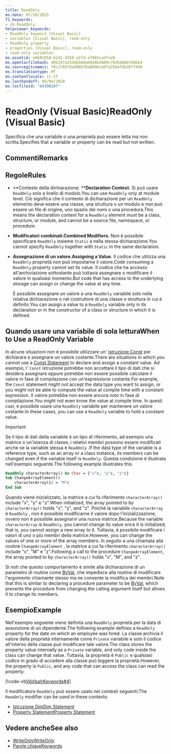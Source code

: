 ```yaml
---
title: ReadOnly
ms.date: 07/20/2015
f1_keywords:
- vb.ReadOnly
helpviewer_keywords:
- ReadOnly keyword [Visual Basic]
- variables [Visual Basic], read-only
- ReadOnly property
- properties [Visual Basic], read-only
- read-only variables
ms.assetid: e868185d-6142-4359-a2fd-a7965cadfce8
ms.openlocfilehash: 405297a25d4b948a6920bd989c7826e8b6f66bb4
ms.sourcegitcommit: f8c270376ed905f6a8896ce0fe25b4f4b38ff498
ms.translationtype: MT
ms.contentlocale: it-IT
ms.lasthandoff: 06/04/2020
ms.locfileid: "84398207"
---
```

# <a name="readonly-visual-basic"></a><span data-ttu-id="8a920-102">ReadOnly (Visual Basic)</span><span class="sxs-lookup"><span data-stu-id="8a920-102">ReadOnly (Visual Basic)</span></span>
<span data-ttu-id="8a920-103">Specifica che una variabile o una proprietà può essere letta ma non scritta.</span><span class="sxs-lookup"><span data-stu-id="8a920-103">Specifies that a variable or property can be read but not written.</span></span>

## <a name="remarks"></a><span data-ttu-id="8a920-104">Commenti</span><span class="sxs-lookup"><span data-stu-id="8a920-104">Remarks</span></span>

## <a name="rules"></a><span data-ttu-id="8a920-105">Regole</span><span class="sxs-lookup"><span data-stu-id="8a920-105">Rules</span></span>

- <span data-ttu-id="8a920-106">\*\*Contesto della dichiarazione. \*\*</span><span class="sxs-lookup"><span data-stu-id="8a920-106">**Declaration Context.**</span></span> <span data-ttu-id="8a920-107">Si può usare `ReadOnly` solo a livello di modulo.</span><span class="sxs-lookup"><span data-stu-id="8a920-107">You can use `ReadOnly` only at module level.</span></span> <span data-ttu-id="8a920-108">Ciò significa che il contesto di dichiarazione per un `ReadOnly` elemento deve essere una classe, una struttura o un modulo e non può essere un file di origine, uno spazio dei nomi o una procedura.</span><span class="sxs-lookup"><span data-stu-id="8a920-108">This means the declaration context for a `ReadOnly` element must be a class, structure, or module, and cannot be a source file, namespace, or procedure.</span></span>

- <span data-ttu-id="8a920-109">**Modificatori combinati.**</span><span class="sxs-lookup"><span data-stu-id="8a920-109">**Combined Modifiers.**</span></span> <span data-ttu-id="8a920-110">Non è possibile specificare `ReadOnly` insieme `Static` a nella stessa dichiarazione.</span><span class="sxs-lookup"><span data-stu-id="8a920-110">You cannot specify `ReadOnly` together with `Static` in the same declaration.</span></span>

- <span data-ttu-id="8a920-111">**Assegnazione di un valore.**</span><span class="sxs-lookup"><span data-stu-id="8a920-111">**Assigning a Value.**</span></span> <span data-ttu-id="8a920-112">Il codice che utilizza una `ReadOnly` proprietà non può impostarne il valore.</span><span class="sxs-lookup"><span data-stu-id="8a920-112">Code consuming a `ReadOnly` property cannot set its value.</span></span> <span data-ttu-id="8a920-113">Il codice che ha accesso all'archiviazione sottostante può tuttavia assegnare o modificare il valore in qualsiasi momento.</span><span class="sxs-lookup"><span data-stu-id="8a920-113">But code that has access to the underlying storage can assign or change the value at any time.</span></span>

     <span data-ttu-id="8a920-114">È possibile assegnare un valore a una `ReadOnly` variabile solo nella relativa dichiarazione o nel costruttore di una classe o struttura in cui è definito.</span><span class="sxs-lookup"><span data-stu-id="8a920-114">You can assign a value to a `ReadOnly` variable only in its declaration or in the constructor of a class or structure in which it is defined.</span></span>

## <a name="when-to-use-a-readonly-variable"></a><span data-ttu-id="8a920-115">Quando usare una variabile di sola lettura</span><span class="sxs-lookup"><span data-stu-id="8a920-115">When to Use a ReadOnly Variable</span></span>

<span data-ttu-id="8a920-116">In alcune situazioni non è possibile utilizzare un' [istruzione Const](../statements/const-statement.md) per dichiarare e assegnare un valore costante.</span><span class="sxs-lookup"><span data-stu-id="8a920-116">There are situations in which you cannot use a [Const Statement](../statements/const-statement.md) to declare and assign a constant value.</span></span> <span data-ttu-id="8a920-117">Ad esempio, l' `Const` istruzione potrebbe non accettare il tipo di dati che si desidera assegnare oppure potrebbe non essere possibile calcolare il valore in fase di compilazione con un'espressione costante.</span><span class="sxs-lookup"><span data-stu-id="8a920-117">For example, the `Const` statement might not accept the data type you want to assign, or you might not be able to compute the value at compile time with a constant expression.</span></span> <span data-ttu-id="8a920-118">Il valore potrebbe non essere ancora noto in fase di compilazione.</span><span class="sxs-lookup"><span data-stu-id="8a920-118">You might not even know the value at compile time.</span></span> <span data-ttu-id="8a920-119">In questi casi, è possibile usare una `ReadOnly` variabile per mantenere un valore costante.</span><span class="sxs-lookup"><span data-stu-id="8a920-119">In these cases, you can use a `ReadOnly` variable to hold a constant value.</span></span>

> [!IMPORTANT]
> <span data-ttu-id="8a920-120">Se il tipo di dati della variabile è un tipo di riferimento, ad esempio una matrice o un'istanza di classe, i relativi membri possono essere modificati anche se la variabile stessa è `ReadOnly` .</span><span class="sxs-lookup"><span data-stu-id="8a920-120">If the data type of the variable is a reference type, such as an array or a class instance, its members can be changed even if the variable itself is `ReadOnly`.</span></span> <span data-ttu-id="8a920-121">Questa condizione è illustrata nell'esempio seguente.</span><span class="sxs-lookup"><span data-stu-id="8a920-121">The following example illustrates this.</span></span>

```vb
ReadOnly characterArray() As Char = {"x"c, "y"c, "z"c}
Sub ChangeArrayElement()
    characterArray(1) = "M"c
End Sub
```

<span data-ttu-id="8a920-122">Quando viene inizializzato, la matrice a cui fa riferimento `characterArray()` include "x", "y" e "z".</span><span class="sxs-lookup"><span data-stu-id="8a920-122">When initialized, the array pointed to by `characterArray()` holds "x", "y", and "z".</span></span> <span data-ttu-id="8a920-123">Poiché la variabile `characterArray` è `ReadOnly` , non è possibile modificarne il valore dopo l'inizializzazione, ovvero non è possibile assegnarvi una nuova matrice.</span><span class="sxs-lookup"><span data-stu-id="8a920-123">Because the variable `characterArray` is `ReadOnly`, you cannot change its value once it is initialized; that is, you cannot assign a new array to it.</span></span> <span data-ttu-id="8a920-124">Tuttavia, è possibile modificare i valori di uno o più membri della matrice.</span><span class="sxs-lookup"><span data-stu-id="8a920-124">However, you can change the values of one or more of the array members.</span></span> <span data-ttu-id="8a920-125">In seguito a una chiamata alla routine `ChangeArrayElement` , la matrice a cui fa riferimento `characterArray()` include "x", "M" e "z".</span><span class="sxs-lookup"><span data-stu-id="8a920-125">Following a call to the procedure `ChangeArrayElement`, the array pointed to by `characterArray()` holds "x", "M", and "z".</span></span>

<span data-ttu-id="8a920-126">Si noti che questo comportamento è simile alla dichiarazione di un parametro di routine come [ByVal](byval.md), che impedisce alla routine di modificare l'argomento chiamante stesso ma ne consente la modifica dei membri.</span><span class="sxs-lookup"><span data-stu-id="8a920-126">Note that this is similar to declaring a procedure parameter to be [ByVal](byval.md), which prevents the procedure from changing the calling argument itself but allows it to change its members.</span></span>

## <a name="example"></a><span data-ttu-id="8a920-127">Esempio</span><span class="sxs-lookup"><span data-stu-id="8a920-127">Example</span></span>

<span data-ttu-id="8a920-128">Nell'esempio seguente viene definita una `ReadOnly` proprietà per la data di assunzione di un dipendente.</span><span class="sxs-lookup"><span data-stu-id="8a920-128">The following example defines a `ReadOnly` property for the date on which an employee was hired.</span></span> <span data-ttu-id="8a920-129">La classe archivia il valore della proprietà internamente come `Private` variabile e solo il codice all'interno della classe può modificare tale valore.</span><span class="sxs-lookup"><span data-stu-id="8a920-129">The class stores the property value internally as a `Private` variable, and only code inside the class can change that value.</span></span> <span data-ttu-id="8a920-130">Tuttavia, la proprietà è `Public` e qualsiasi codice in grado di accedere alla classe può leggere la proprietà.</span><span class="sxs-lookup"><span data-stu-id="8a920-130">However, the property is `Public`, and any code that can access the class can read the property.</span></span>

[!code-vb[VbVbalrKeywords#4](~/samples/snippets/visualbasic/VS_Snippets_VBCSharp/VbVbalrKeywords/VB/Class1.vb#4)]

<span data-ttu-id="8a920-131">Il modificatore `ReadOnly` può essere usato nei contesti seguenti:</span><span class="sxs-lookup"><span data-stu-id="8a920-131">The `ReadOnly` modifier can be used in these contexts:</span></span>

- [<span data-ttu-id="8a920-132">Istruzione Dim</span><span class="sxs-lookup"><span data-stu-id="8a920-132">Dim Statement</span></span>](../statements/dim-statement.md)
- [<span data-ttu-id="8a920-133">Property Statement</span><span class="sxs-lookup"><span data-stu-id="8a920-133">Property Statement</span></span>](../statements/property-statement.md)

## <a name="see-also"></a><span data-ttu-id="8a920-134">Vedere anche</span><span class="sxs-lookup"><span data-stu-id="8a920-134">See also</span></span>

- [<span data-ttu-id="8a920-135">WriteOnly</span><span class="sxs-lookup"><span data-stu-id="8a920-135">WriteOnly</span></span>](writeonly.md)
- [<span data-ttu-id="8a920-136">Parole chiave</span><span class="sxs-lookup"><span data-stu-id="8a920-136">Keywords</span></span>](../keywords/index.md)
